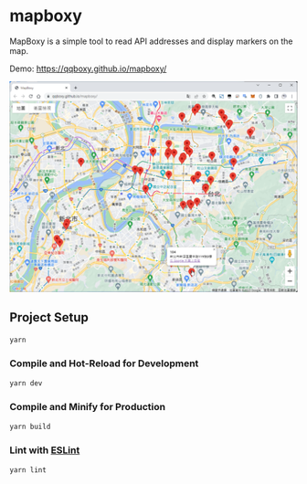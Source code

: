 # mapboxy

MapBoxy is a simple tool to read API addresses and display markers on the map.

Demo: https://qqboxy.github.io/mapboxy/

![](screenshot.png)

## 

## Project Setup

```sh
yarn
```

### Compile and Hot-Reload for Development

```sh
yarn dev
```

### Compile and Minify for Production

```sh
yarn build
```

### Lint with [ESLint](https://eslint.org/)

```sh
yarn lint
```

